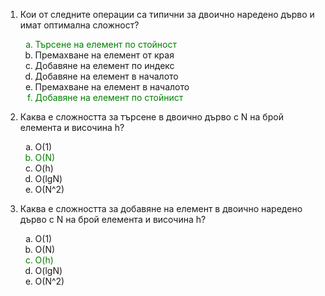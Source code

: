 1. Кои от следните операции са типични за двоично наредено дърво и имат оптимална сложност?
    
    <ol type="a">
        <li style="color:green"> Търсене на елемент по стойност </li>
        <li> Премахване на елемент от края </li>
        <li> Добавяне на елемент по индекс </li>
        <li> Добавяне на елемент в началото </li>
        <li> Премахване на елемент в началото </li>
        <li style="color:green"> Добавяне на елемент по стойнист </li>
    </ol> 

2. Каква е сложността за търсене в двоично дърво с N на брой елемента и височина h?
    
    <ol type="a">
        <li> O(1) </li>
        <li style="color:green"> O(N) </li>
        <li> O(h) </li>
        <li> O(lgN) </li>
        <li> O(N^2) </li>
    </ol> 

3. Каква е сложността за добавяне на елемент в двоично наредено дърво с N на брой елемента и височина h?
    
    <ol type="a">
        <li> O(1) </li>
        <li> O(N) </li>
        <li style="color:green"> O(h) </li>
        <li> O(lgN) </li>
        <li> O(N^2) </li>
    </ol> 
